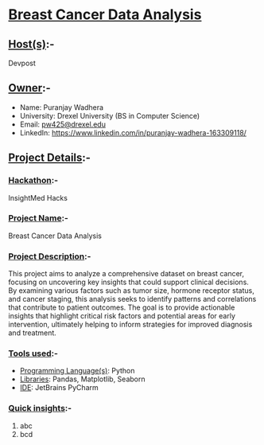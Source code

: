 # <u>Breast Cancer Data Analysis</u>

## <u>Host(s)</u>:-
Devpost

## <u>Owner</u>:-
- Name: Puranjay Wadhera
- University: Drexel University (BS in Computer Science)
- Email: pw425@drexel.edu
- LinkedIn: https://www.linkedin.com/in/puranjay-wadhera-163309118/

## <u>Project Details</u>:-

### <u>Hackathon</u>:- 
InsightMed Hacks

### <u>Project Name</u>:- 
Breast Cancer Data Analysis

### <u>Project Description</u>:-
This project aims to analyze a comprehensive dataset on breast cancer, focusing on uncovering key insights that could support clinical decisions. By examining various factors such as tumor size, hormone receptor status, and cancer staging, this analysis seeks to identify patterns and correlations that contribute to patient outcomes. The goal is to provide actionable insights that highlight critical risk factors and potential areas for early intervention, ultimately helping to inform strategies for improved diagnosis and treatment.
### <u>Tools used</u>:-
- <u>Programming Language(s)</u>: Python
- <u>Libraries</u>: Pandas, Matplotlib, Seaborn
- <u>IDE</u>: JetBrains PyCharm

### <u>Quick insights</u>:-
1. abc
2. bcd